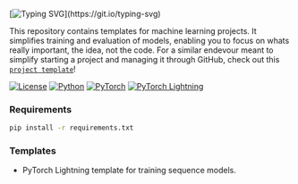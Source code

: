 [![Typing SVG](https://readme-typing-svg.demolab.com?font=Georgia&size=32&duration=4000&pause=400&color=EE7600&vCenter=true&multiline=false&width=750&height=100&lines=ML-Templates;)](https://git.io/typing-svg)


This repository contains templates for machine learning projects. It simplifies training and evaluation of models, enabling you to focus on whats really important, the idea, not the code. For a similar endevour meant to simplify starting a project and managing it through GitHub, check out this [`project template`](https://github.com/DhruvSrikanth/project-template)!

[![License](https://img.shields.io/badge/License-MIT-green.svg)](https://opensource.org/license/mit/)
[![Python](https://img.shields.io/badge/python-3.10.9-blue.svg)](https://www.python.org/downloads/release/python-3109/)
[![PyTorch](https://img.shields.io/badge/pytorch-2.2.0-orange.svg)](https://pytorch.org/get-started/locally/)
[![PyTorch Lightning](https://img.shields.io/badge/pytorch_lightning-2.2.0-purple.svg)](https://pytorch-lightning.readthedocs.io/en/stable/)

### Requirements

```bash
pip install -r requirements.txt
```

### Templates
- PyTorch Lightning template for training sequence models.
